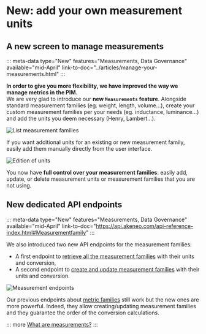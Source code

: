 # New: add your own measurement units

## A new screen to manage measurements
::: meta-data type="New" features="Measurements, Data Governance" available="mid-April" link-to-doc="../articles/manage-your-measurements.html"
:::

**In order to give you more flexibility, we have improved the way we manage metrics in the PIM.**    
We are very glad to introduce our **new `Measurements` feature**.
Alongside standard measurement families (eg. weight, length, volume...), create your custom measurement families per your needs (eg. inductance, luminance...) and add the units you deem necessary (Henry, Lambert...).

![List measurement families](../img/Settings_Measurement_Families-updates.png)

If you want additional units for an existing or new measurement family, easily add them manually directly from the user interface.

![Edition of units](../img/Settings_Measurement_Families_Edit_Unit-updates.png)

You now have **full control over your measurement families**: easily add, update, or delete measurement units or measurement families that you are not using.

## New dedicated API endpoints
::: meta-data type="New" features="Measurements, Data Governance" available="mid-April" link-to-doc="https://api.akeneo.com/api-reference-index.html#Measurementfamily"
:::

We also introduced two new API endpoints for the measurement families:
- A first endpoint to [retrieve all the measurement families](https://api.akeneo.com/api-reference.html#measurement_families_get_list) with their units and conversion,
- A second endpoint to [create and update measurement families](https://api.akeneo.com/api-reference.html#patch_measurement_families) with their units and conversion.

![Measurement endpoints](../img/measurements-api.png)

Our previous endpoints about [metric families](https://api.akeneo.com/api-reference.html#Measurefamily) still work but the new ones are more powerful. Indeed, they allow creating/updating measurement families and they guarantee the order of the conversion calculations.

::: more
[What are measurements?](../articles/what-about-measurements.html)
:::
